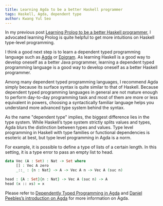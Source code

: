 ```yaml
---
title: Learning Agda to be a better Haskell programmer
tags: Haskell, Agda, dependent type
author: Kwang Yul Seo
---
```


In my previous post [Learning Prolog to be a better Haskell
programmer][learn-prolog], I advocated learning Prolog is quite helpful to get
more intuitions on Haskell type-level programming.

I think a good next step is to learn a dependent typed programming language such
as [Agda][agda] or [Epigram][epigram]. As learning Haskell is a good way to
develop oneself as a better Java programmer, learning a dependent typed
programming language is a good way to develop oneself as a better Haskell
programmer.

Among many dependent typed programming languages, I recommend Agda simply
because its surface syntax is quite similar to that of Haskell. Because
dependent typed programming languages in general are not mature enough to
perform day-to-day programming task and most of them are more or less equivalent
in powers, choosing a syntactically familiar language helps you understand more
advanced type system behind the syntax.

As the name "dependent type" implies, the biggest difference lies in the type
system. While Haskell’s type system strictly splits values and types, Agda
blurs the distinction between types and values. Type level programming in
Haskell with type families or functional dependencies is esoteric at best, but
type level programming in Agda is a norm.

For example, it is possible to define a type of lists of a certain length. In
this setting, it is a type error to pass an empty list to head.

```agda
data Vec (A : Set) : Nat -> Set where
     [] : Vec A zero
     _::_ : {n : Nat} -> A -> Vec A n -> Vec A (suc n)
 
head : {A : Set}{n : Nat} -> Vec A (suc n) -> A
head (x :: xs) = x
```

Please refer to [Dependently Typed Programming in Agda][AgdaIntro] and [Daniel
Peebles’s introduction on Agda][peebles] for more information on Agda.

[learn-prolog]: https://kseo.github.io/posts/2014-02-17-learning-prolog-to-be-a-better-haskell-programmer.html
[agda]: http://wiki.portal.chalmers.se/agda/pmwiki.php
[epigram]: https://code.google.com/archive/p/epigram/
[AgdaIntro]: http://www.cse.chalmers.se/~ulfn/darcs/AFP08/LectureNotes/AgdaIntro.pdf
[peebles]: https://www.youtube.com/playlist?p=B7F836675DCE009C

